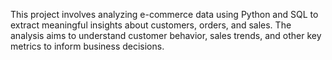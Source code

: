 This project involves analyzing e-commerce data using Python and SQL to extract meaningful insights about customers, orders, and sales. The analysis aims to understand customer behavior, sales trends, and other key metrics to inform business decisions.

